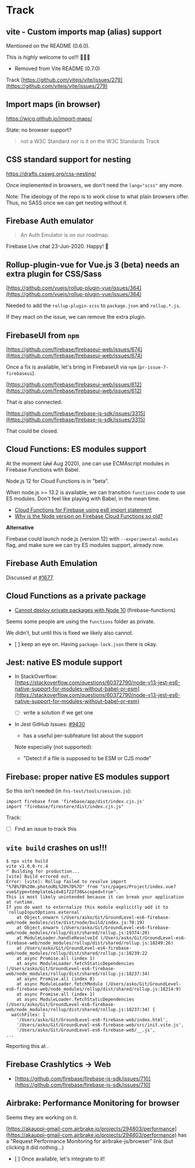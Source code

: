 # Track

## vite - Custom imports map (alias) support

Mentioned on the README (0.6.0). 

This is *highly* welcome to us!!! 🎉🎊🍬

- Removed from Vite README (0.7.0)

Track [https://github.com/vitejs/vite/issues/279](https://github.com/vitejs/vite/issues/279)


## Import maps (in browser)

https://wicg.github.io/import-maps/

State: no browser support?

>not a W3C Standard nor is it on the W3C Standards Track


## CSS standard support for nesting

https://drafts.csswg.org/css-nesting/

Once implemented in browsers, we don't need the `lang="scss"` any more.

Note: The ideology of the repo is to work close to what plain browsers offer. Thus, no SASS once we can get nesting without it.


## Firebase Auth emulator

>An Auth Emulator is on our roadmap.

Firebase Live chat 23-Jun-2020.  Happy!  🦋


## Rollup-plugin-vue for Vue.js 3 (beta) needs an extra plugin for CSS/Sass

[https://github.com/vuejs/rollup-plugin-vue/issues/364](https://github.com/vuejs/rollup-plugin-vue/issues/364)

Needed to add the `rollup-plugin-scss` to `package.json` and `rollup.*.js`.

If they react on the issue, we can remove the extra plugin.


## FirebaseUI from `npm`

[https://github.com/firebase/firebaseui-web/issues/674](https://github.com/firebase/firebaseui-web/issues/674)

Once a fix is available, let's bring in FirebaseUI via `npm` (`pr-issue-7-firebaseui`).

[https://github.com/firebase/firebaseui-web/issues/612](https://github.com/firebase/firebaseui-web/issues/612)

That is also connected.

[https://github.com/firebase/firebase-js-sdk/issues/3315](https://github.com/firebase/firebase-js-sdk/issues/3315)

That could be closed.


## Cloud Functions: ES modules support

At the moment (<strike>Jul</strike> Aug 2020), one can use ECMAscript modules in Firebase Functions with Babel.

Node.js 12 for Cloud Functions is in "beta".

When node.js >= 13.2 is available, we can transition `functions` code to use ES modules. Don't feel like playing with Babel, in the mean time.

- [Cloud Functions for Firebase using es6 import statement](https://stackoverflow.com/questions/42739539/cloud-functions-for-firebase-using-es6-import-statement)
- [Why is the Node version on Firebase Cloud Functions so old?](https://stackoverflow.com/questions/49451039/why-is-the-node-version-on-firebase-cloud-functions-so-old)

**Alternative**

Firebase could launch node.js (version 12) with `--experimental-modules` flag, and make sure we can try ES modules support, already now.


## Firebase Auth Emulation

Discussed at [#1677](https://github.com/firebase/firebase-tools/issues/1677).


## Cloud Functions as a private package

- [Cannot deploy private packages with Node 10](https://github.com/firebase/firebase-functions/issues/607) (firebase-functions)
  
Seems some people are using the `functions` folder as private.

We didn't, but until this is fixed we likely also cannot.

- [ ] keep an eye on. Having `package-lock.json` there is okay.


## Jest: native ES module support

- In StackOverflow: [https://stackoverflow.com/questions/60372790/node-v13-jest-es6-native-support-for-modules-without-babel-or-esm](https://stackoverflow.com/questions/60372790/node-v13-jest-es6-native-support-for-modules-without-babel-or-esm)

  - [ ] write a solution if we get one

- In Jest GitHub Issues: [#9430](https://github.com/facebook/jest/issues/9430)
  - has a useful per-subfeature list about the support

   Note especially (not supported): 
   
   - "Detect if a file is supposed to be ESM or CJS mode"
   

## Firebase: proper native ES modules support

So this isn't needed (in `fns-test/tools/session.js`):

```
import firebase from 'firebase/app/dist/index.cjs.js'
import "firebase/firestore/dist/index.cjs.js"
```

Track:

- [ ] Find an issue to track this


## `vite build` crashes on us!!!

```
$ npx vite build
vite v1.0.0-rc.4
⠋ Building for production...
[vite] Build errored out.
Error: [vite]: Rollup failed to resolve import "%7B%7B%20m.photoURL%20%7D%7D" from "src/pages/Project/index.vue?vue&type=template&id=81f22f30&scoped=true".
This is most likely unintended because it can break your application at runtime.
If you do want to externalize this module explicitly add it to
`rollupInputOptions.external`
    at Object.onwarn (/Users/asko/Git/GroundLevel-es6-firebase-web/node_modules/vite/dist/node/build/index.js:70:19)
    at Object.onwarn (/Users/asko/Git/GroundLevel-es6-firebase-web/node_modules/rollup/dist/shared/rollup.js:19374:20)
    at ModuleLoader.handleResolveId (/Users/asko/Git/GroundLevel-es6-firebase-web/node_modules/rollup/dist/shared/rollup.js:18249:26)
    at /Users/asko/Git/GroundLevel-es6-firebase-web/node_modules/rollup/dist/shared/rollup.js:18239:22
    at async Promise.all (index 1)
    at async ModuleLoader.fetchStaticDependencies (/Users/asko/Git/GroundLevel-es6-firebase-web/node_modules/rollup/dist/shared/rollup.js:18237:34)
    at async Promise.all (index 0)
    at async ModuleLoader.fetchModule (/Users/asko/Git/GroundLevel-es6-firebase-web/node_modules/rollup/dist/shared/rollup.js:18214:9)
    at async Promise.all (index 1)
    at async ModuleLoader.fetchStaticDependencies (/Users/asko/Git/GroundLevel-es6-firebase-web/node_modules/rollup/dist/shared/rollup.js:18237:34) {
  watchFiles: [
    '/Users/asko/Git/GroundLevel-es6-firebase-web/index.html',
    '/Users/asko/Git/GroundLevel-es6-firebase-web/src/init.vite.js',
    '/Users/asko/Git/GroundLevel-es6-firebase-web/__.js',
...
```

Reporting this at []().

## Firebase Crashlytics -> Web

- [https://github.com/firebase/firebase-js-sdk/issues/710](https://github.com/firebase/firebase-js-sdk/issues/710)


## Airbrake: Performance Monitoring for browser

Seems they are working on it. 

[https://akauppi-gmail-com.airbrake.io/projects/294803/performance](https://akauppi-gmail-com.airbrake.io/projects/294803/performance) has a "Request Performance Monitoring for airbrake-js/browser" link (but clicking it did nothing...)

- [ ] Once available, let's integrate to it!

